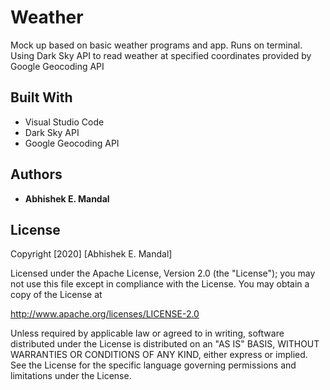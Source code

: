 # Weather

Mock up based on basic weather programs and app. Runs on terminal. Using Dark Sky API to read weather at specified coordinates provided by Google Geocoding API


## Built With

* Visual Studio Code
* Dark Sky API
* Google Geocoding API

## Authors

* **Abhishek E. Mandal** 


## License

Copyright [2020] [Abhishek E. Mandal]

Licensed under the Apache License, Version 2.0 (the "License"); you may not use this file except in compliance with the License. You may obtain a copy of the License at

http://www.apache.org/licenses/LICENSE-2.0

Unless required by applicable law or agreed to in writing, software distributed under the License is distributed on an "AS IS" BASIS, WITHOUT WARRANTIES OR CONDITIONS OF ANY KIND, either express or implied. See the License for the specific language governing permissions and limitations under the License.

